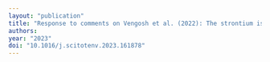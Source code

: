 ```yaml
---
layout: "publication"
title: "Response to comments on Vengosh et al. (2022): The strontium isotope fingerprint of phosphate rocks mining"
authors:
year: "2023"
doi: "10.1016/j.scitotenv.2023.161878"
---
```


